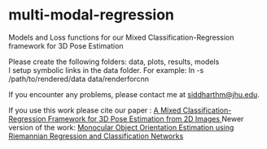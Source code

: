 # multi-modal-regression
Models and Loss functions for our Mixed Classification-Regression framework for 3D Pose Estimation

Please create the following folders: data, plots, results, models\
I setup symbolic links in the data folder. For example: ln -s /path/to/rendered/data data/renderforcnn

If you encounter any problems, please contact me at siddharthm@jhu.edu.

If you use this work please cite our paper : 
<a href="https://arxiv.org/abs/1805.03225"> A Mixed Classification-Regression Framework for 3D Pose Estimation from 2D Images </a>
Newer version of the work: 
<a href="https://arxiv.org/abs/1807.07226"> Monocular Object Orientation Estimation using Riemannian Regression and Classification Networks </a>
